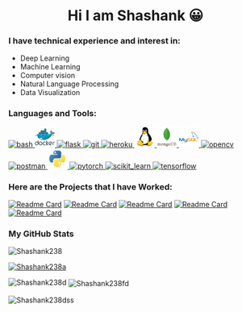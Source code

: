 <h1 align="center">Hi I am Shashank 😀</h1>


### I have technical experience and interest in:
* Deep Learning
* Machine Learning
* Computer vision 
* Natural Language Processing 
* Data Visualization 


<h3 align="left">Languages and Tools:</h3>
<p align="left">  <a href="https://www.gnu.org/software/bash/" target="_blank"> <img src="https://www.vectorlogo.zone/logos/gnu_bash/gnu_bash-icon.svg" alt="bash" width="40" height="40"/> </a> <a href="https://www.w3schools.com/css/" target="_blank">  <a href="https://www.docker.com/" target="_blank"> <img src="https://raw.githubusercontent.com/devicons/devicon/master/icons/docker/docker-original-wordmark.svg" alt="docker" width="40" height="40"/> </a> <a href="https://flask.palletsprojects.com/" target="_blank"> <img src="https://www.vectorlogo.zone/logos/pocoo_flask/pocoo_flask-icon.svg" alt="flask" width="40" height="40"/> </a> <a href="https://git-scm.com/" target="_blank"> <img src="https://www.vectorlogo.zone/logos/git-scm/git-scm-icon.svg" alt="git" width="40" height="40"/> </a> <a href="https://heroku.com" target="_blank"> <img src="https://www.vectorlogo.zone/logos/heroku/heroku-icon.svg" alt="heroku" width="40" height="40"/> </a> <a href="https://www.w3.org/html/" target="_blank">  <a href="https://www.linux.org/" target="_blank"> <img src="https://raw.githubusercontent.com/devicons/devicon/master/icons/linux/linux-original.svg" alt="linux" width="40" height="40"/> </a> <a href="https://www.mongodb.com/" target="_blank"> <img src="https://raw.githubusercontent.com/devicons/devicon/master/icons/mongodb/mongodb-original-wordmark.svg" alt="mongodb" width="40" height="40"/> </a> <a href="https://www.mysql.com/" target="_blank"> <img src="https://raw.githubusercontent.com/devicons/devicon/master/icons/mysql/mysql-original-wordmark.svg" alt="mysql" width="40" height="40"/> </a> <a href="https://opencv.org/" target="_blank"> <img src="https://www.vectorlogo.zone/logos/opencv/opencv-icon.svg" alt="opencv" width="40" height="40"/> </a> <a href="https://postman.com" target="_blank"> <img src="https://www.vectorlogo.zone/logos/getpostman/getpostman-icon.svg" alt="postman" width="40" height="40"/> </a> <a href="https://www.python.org" target="_blank"> <img src="https://raw.githubusercontent.com/devicons/devicon/master/icons/python/python-original.svg" alt="python" width="40" height="40"/> </a> <a href="https://pytorch.org/" target="_blank"> <img src="https://www.vectorlogo.zone/logos/pytorch/pytorch-icon.svg" alt="pytorch" width="40" height="40"/> </a> <a href="https://scikit-learn.org/" target="_blank"> <img src="https://upload.wikimedia.org/wikipedia/commons/0/05/Scikit_learn_logo_small.svg" alt="scikit_learn" width="40" height="40"/> </a> <a href="https://www.tensorflow.org" target="_blank"> <img src="https://www.vectorlogo.zone/logos/tensorflow/tensorflow-icon.svg" alt="tensorflow" width="40" height="40"/> </a> </p>
 
 ### Here are the Projects that I have Worked:
[![Readme Card](https://github-readme-stats.vercel.app/api/pin/?username=Shashank238&repo=Automatic_licence_plate_det_OCR)](https://github.com/Shashank238/Automatic_licence_plate_det_OCR)
 [![Readme Card](https://github-readme-stats.vercel.app/api/pin/?username=Shashank238&repo=Wafer_Fault_Detection_CI-CD)](https://github.com/Shashank238/Wafer_Fault_Detection_CI-CD)
 [![Readme Card](https://github-readme-stats.vercel.app/api/pin/?username=Shashank238&repo=Health-Insurance-cross-sell-prediction)](https://github.com/Shashank238/Health-Insurance-cross-sell-prediction) 
[![Readme Card](https://github-readme-stats.vercel.app/api/pin/?username=Shashank238&repo=-Conversion-fraud-in-Digital-Advertising)](https://github.com/Shashank238/-Conversion-fraud-in-Digital-Advertising)  
[![Readme Card](https://github-readme-stats.vercel.app/api/pin/?username=Shashank238&repo=LandUseClassificationDeployment)](https://github.com/Shashank238/LandUseClassificationDeployment)
 
### My GitHub Stats
<p align="left"> <img src="https://komarev.com/ghpvc/?username=Shashank238&label=Profile%20views&color=0e75b6&style=flat" alt="Shashank238" /> </p>
<p align="left"> <a href="https://github.com/ryo-ma/github-profile-trophy"><img src="https://github-profile-trophy.vercel.app/?username=Shashank238" alt="Shashank238a" /></a> </p> 
 <p><img align="left" src="https://github-readme-stats.vercel.app/api/top-langs?username=Shashank238&show_icons=true&locale=en&layout=compact" alt="Shashank238d" /></p>
 
<p>&nbsp;<img align="center" src="https://github-readme-stats.vercel.app/api?username=Shashank238&show_icons=true&locale=en" alt="Shashank238fd" /></p>

<p><img align="center" src="https://github-readme-streak-stats.herokuapp.com/?user=Shashank238&" alt="Shashank238dss" /></p>
